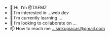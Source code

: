 - 👋 Hi, I’m @TAEMZ
- 👀 I’m interested in ...web dev
- 🌱 I’m currently learning ...
- 💞️ I’m looking to collaborate on ...
- 📫 How to reach me ...sinkupiacas@gmail.com

<!---
TAEMZ/TAEMZ is a ✨ special ✨ repository because its `README.md` (this file) appears on your GitHub profile.
You can click the Preview link to take a look at your changes.
--->
